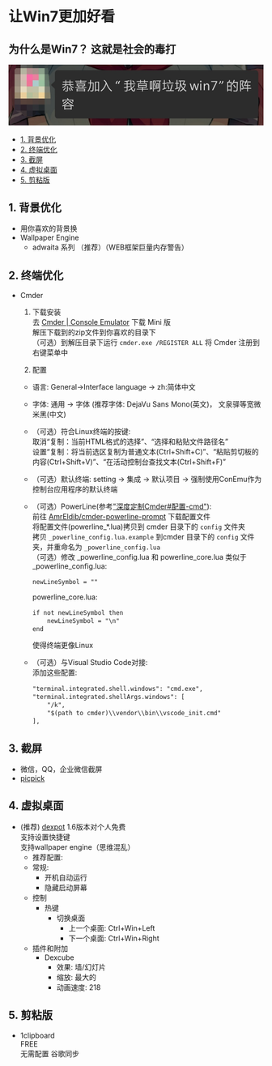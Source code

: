 # 让Win7更加好看  <!-- omit in toc -->
## 为什么是Win7？ 这就是社会的毒打  <!-- omit in toc -->
![我草啊垃圾win7](../assets/Windows_GodDamnIt.jpg)

- [1. 背景优化](#1-背景优化)
- [2. 终端优化](#2-终端优化)
- [3. 截屏](#3-截屏)
- [4. 虚拟桌面](#4-虚拟桌面)
- [5. 剪粘版](#5-剪粘版)

## 1. 背景优化
- 用你喜欢的背景换
- Wallpaper Engine
  - adwaita 系列 （推荐）（WEB框架巨量内存警告）

## 2. 终端优化
- Cmder
  1. 下载安装  
    去 [Cmder | Console Emulator][1] 下载 Mini 版  
    解压下载到的zip文件到你喜欢的目录下  
    （可选）到解压目录下运行 `cmder.exe /REGISTER ALL` 将 Cmder 注册到右键菜单中

  2. 配置  
    - 语言: General->Interface language -> zh:简体中文  

    - 字体: 通用 -> 字体 (推荐字体: DejaVu Sans Mono(英文)， 文泉驿等宽微米黑(中文)  
    - （可选）符合Linux终端的按键:  
      取消“复制：当前HTML格式的选择”、“选择和粘贴文件路径名”  
      设置“复制：将当前选区复制为普通文本(Ctrl+Shift+C)”、“粘贴剪切板的内容(Ctrl+Shift+V)”、“在活动控制台查找文本(Ctrl+Shift+F)”

    - （可选）默认终端: setting -> 集成 -> 默认项目 -> 强制使用ConEmu作为控制台应用程序的默认终端  

    - （可选）PowerLine(参考["深度定制Cmder#配置-cmd"][2]):  
      前往 [AmrEldib/cmder-powerline-prompt][3] 下载配置文件  
      将配置文件(powerline_*.lua)拷贝到 cmder 目录下的 `config` 文件夹  
      拷贝 `_powerline_config.lua.example` 到cmder 目录下的 `config` 文件夹，并重命名为 `_powerline_config.lua`  
      （可选）修改 _powerline_config.lua 和 powerline_core.lua 类似于  
      _powerline_config.lua:  
      ```
      newLineSymbol = ""
      ```
      powerline_core.lua:  
      ```
      if not newLineSymbol then 
          newLineSymbol = "\n"
      end 
      ```
      使得终端更像Linux
    - （可选）与Visual Studio Code对接:  
      添加这些配置:  
      ```
      "terminal.integrated.shell.windows": "cmd.exe",
      "terminal.integrated.shellArgs.windows": [
          "/k",
          "$(path to cmder)\\vendor\\bin\\vscode_init.cmd"
      ],
      ```


## 3. 截屏
- 微信，QQ，企业微信截屏
- [picpick][5]


## 4. 虚拟桌面
- (推荐) [dexpot][4]
  1.6版本对个人免费  
  支持设置快捷键  
  支持wallpaper engine（思维混乱）  
  - 推荐配置:
  - 常规:
    - 开机自动运行
    - 隐藏启动屏幕
  - 控制
    - 热键
      - 切换桌面
        - 上一个桌面: Ctrl+Win+Left
        - 下一个桌面: Ctrl+Win+Right
  - 插件和附加
    - Dexcube
      - 效果: 墙/幻灯片
      - 缩放: 最大的
      - 动画速度: 218

## 5. 剪粘版
- 1clipboard  
  FREE  
  无需配置
  谷歌同步

[1]: https://cmder.net/
[2]: https://www.thisfaner.com/p/custom-cmder/#配置-cmd
[3]: https://github.com/AmrEldib/cmder-powerline-prompt
[4]: https://www.dexpot.de/index.php
[5]: https://picpick.app/